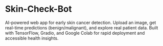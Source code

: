 # Skin-Check-Bot
AI-powered web app for early skin cancer detection. Upload an image, get real-time predictions (benign/malignant), and explore real patient data. Built with TensorFlow, Gradio, and Google Colab for rapid deployment and accessible health insights.

